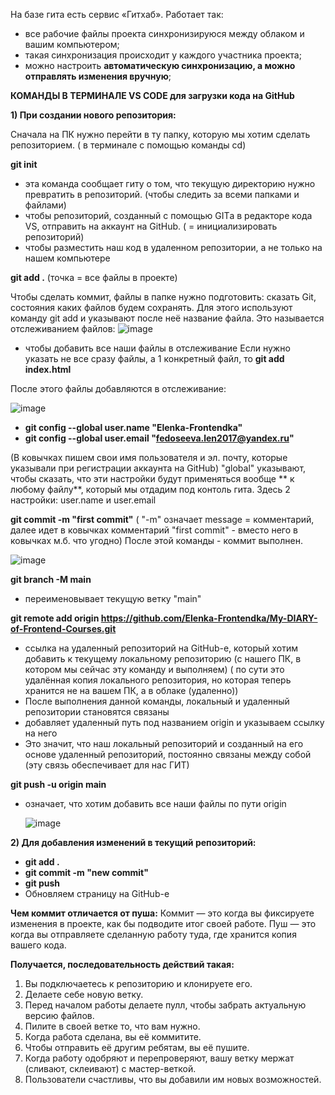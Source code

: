 
На базе гита есть сервис «Гитхаб». Работает так:

* все рабочие файлы проекта синхронизируюся между облаком и вашим компьютером;
* такая синхронизация происходит у каждого участника проекта;
* можно настроить **автоматическую синхронизацию, а можно отправлять изменения вручную**;

**КОМАНДЫ В ТЕРМИНАЛЕ VS CODE для загрузки кода на GitHub**

**1) При создании нового репозитория:**

Сначала на ПК нужно перейти в ту папку, которую мы хотим сделать репозиторием. ( в терминале с помощью команды cd)

**git init**
- эта команда сообщает гиту о том, что текущую директорию нужно превратить в репозиторий. (чтобы следить за всеми папками и файлами)
- чтобы репозиторий, созданный с помощью GITа в редакторе кода VS, отправить на аккаунт на GitHub. ( = инициализировать репозиторий)
- чтобы разместить наш код в удаленном репозитории, а не только на нашем компьютере


**git add .**  (точка = все файлы в проекте)

Чтобы сделать коммит, файлы в папке нужно подготовить: сказать Git, состояния каких файлов будем сохранять. Для этого используют команду git add и указывают после неё название файла. Это называется отслеживанием файлов:
![image](https://github.com/user-attachments/assets/12438e30-e58b-41ce-ba91-8dddad2ece5d)





- чтобы добавить все наши файлы в отслеживание
Если нужно указать не все сразу файлы, а 1 конкретный файл, то **git add index.html**

После этого файлы добавляются в отслеживание:

![image](https://github.com/user-attachments/assets/21309668-e21c-4b93-9f22-534b7b842ba2)


- **git config --global user.name "Elenka-Frontendka"**
- **git config --global user.email "fedoseeva.len2017@yandex.ru"**

 (В ковычках пишем свои имя пользователя и эл. почту, которые указывали при регистрации аккаунта на GitHub)
 "global" указывают, чтобы сказать, что эти настройки будут применяться вообще ** к любому файлу**, который мы отдадим под контоль гита.
 Здесь 2 настройки: user.name и user.email 


**git commit -m "first commit"**
( "-m"  означает message = комментарий,  далее идет в ковычках комментарий "first commit" - вместо него в ковычках м.б. что угодно)
После этой команды - коммит выполнен.

![image](https://github.com/user-attachments/assets/14dd1534-adab-410c-8455-0ac9c75c647a)


**git branch -M main**
- переименовывает текущую ветку "main"


**git remote add origin  https://github.com/Elenka-Frontendka/My-DIARY-of-Frontend-Courses.git**
- ссылка на удаленный  репозиторий на GitHub-е, который хотим добавить к текущему локальному репозиторию (с нашего ПК, в котором мы сейчас эту команду и выполняем)
   ( по сути это удалённая копия локального репозитория, но которая теперь хранится не на вашем ПК, а в облаке (удаленно))
- После выполнения данной команды, локальный и удаленный репозитории становятся связаны 
- добавляет удаленный путь под названием origin и указываем ссылку на него
- Это значит, что наш локальный репозиторий и созданный на его основе удаленный репозиторий, постоянно связаны между собой (эту связь обеспечивает для нас ГИТ)



**git push -u origin main**
 - означает, что хотим добавить все наши файлы по пути origin

   ![image](https://github.com/user-attachments/assets/00e41802-7201-42f8-b750-03ce269d0e70)





**2) Для добавления изменений в текущий репозиторий:**

- **git add .**
- **git commit -m "new commit"**
- **git push**
- Обновляем страницу на GitHub-е



**Чем коммит отличается от пуша:**
Коммит — это когда вы фиксируете изменения в проекте, как бы подводите итог своей работе.
Пуш — это когда вы отправляете сделанную работу туда, где хранится копия вашего кода.



**Получается, последовательность действий такая:**
1) Вы подключаетесь к репозиторию и клонируете его.
2) Делаете себе новую ветку.
3) Перед началом работы делаете пулл, чтобы забрать актуальную версию файлов.
4) Пилите в своей ветке то, что вам нужно.
5) Когда работа сделана, вы её коммитите.
6) Чтобы отправить её другим ребятам, вы её пушите.
7) Когда работу одобряют и перепроверяют, вашу ветку мержат (сливают, склеивают) с мастер-веткой.
8) Пользователи счастливы, что вы добавили им новых возможностей.



